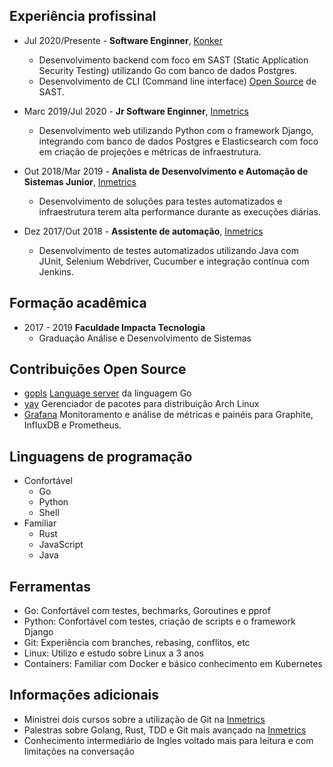 ## Experiência profissinal

- Jul 2020/Presente - **Software Enginner**, [Konker](http://www.konkerlabs.com/)
  - Desenvolvimento backend com foco em SAST (Static Application Security Testing) utilizando Go com banco de dados Postgres.
  - Desenvolvimento de CLI (Command line interface) [Open Source](https://github.com/insidersec/insider) de SAST.

- Marc 2019/Jul 2020 - **Jr Software Enginner**, [Inmetrics](https://inmetrics.com.br/)
  - Desenvolvimento web utilizando Python com o framework Django, integrando com banco de dados Postgres e Elasticsearch com foco em criação de projeções e métricas de infraestrutura.

- Out 2018/Mar 2019 - **Analista de Desenvolvimento e Automação de Sistemas Junior**, [Inmetrics](https://inmetrics.com.br/)
  - Desenvolvimento de soluções para testes automatizados e infraestrutura terem alta performance durante as execuções diárias.

- Dez 2017/Out 2018 - **Assistente de automação**, [Inmetrics](https://inmetrics.com.br/)
  - Desenvolvimento de testes automatizados utilizando Java com JUnit, Selenium Webdriver, Cucumber e integração contínua com Jenkins.

## Formação acadêmica
- 2017 - 2019 **Faculdade Impacta Tecnologia**
  - Graduação Análise e Desenvolvimento de Sistemas

## Contribuições Open Source
- [gopls](https://github.com/golang/tools/commits?author=msAlcantara) [Language server](https://langserver.org/) da linguagem Go
- [yay](https://github.com/Jguer/yay/commits?author=msAlcantara) Gerenciador de pacotes para distribuição Arch Linux
- [Grafana](https://github.com/grafana/grafana/commits?author=msAlcantara) Monitoramento e análise de métricas e painéis para Graphite, InfluxDB e Prometheus.


## Linguagens de programação
- Confortável
  - Go
  - Python
  - Shell
- Familiar
  - Rust
  - JavaScript
  - Java

## Ferramentas
 - Go: Confortável com testes, bechmarks, Goroutines e pprof
 - Python: Confortável com testes, criação de scripts e o framework Django
 - Git: Experiência com branches, rebasing, conflitos, etc
 - Linux: Utilizo e estudo sobre Linux a 3 anos
 - Containers: Familiar com Docker e básico conhecimento em Kubernetes

## Informações adicionais
- Ministrei dois cursos sobre a utilização de Git na [Inmetrics](https://inmetrics.com.br/)
- Palestras sobre Golang, Rust, TDD e Git mais avançado na [Inmetrics](https://inmetrics.com.br/)
- Conhecimento intermediário de Ingles voltado mais para leitura e com limitações na conversação
